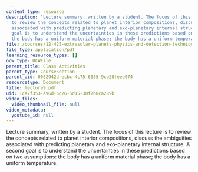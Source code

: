 ```yaml
---
content_type: resource
description: 'Lecture summary, written by a student. The focus of this lecture is
  to review the concepts related to planet interior compositions, discuss the ambiguities
  associated with predicting planetary and exo-planetary internal structure. A second
  goal is to understand the uncertainties in these predictions based on two assumptions:
  the body has a uniform material phase; the body has a uniform temperature.'
file: /courses/12-425-extrasolar-planets-physics-and-detection-techniques-fall-2007/1ca7f353a96d6d265d1530f2b8ca289b_lecture9.pdf
file_type: application/pdf
learning_resource_types: []
ocw_type: OCWFile
parent_title: Class Activities
parent_type: CourseSection
parent_uid: 0082942d-ecbc-4c75-6085-9cb28feee074
resourcetype: Document
title: lecture9.pdf
uid: 1ca7f353-a96d-6d26-5d15-30f2b8ca289b
video_files:
  video_thumbnail_file: null
video_metadata:
  youtube_id: null
---
```

Lecture summary, written by a student. The focus of this lecture is to review the concepts related to planet interior compositions, discuss the ambiguities associated with predicting planetary and exo-planetary internal structure. A second goal is to understand the uncertainties in these predictions based on two assumptions: the body has a uniform material phase; the body has a uniform temperature.

